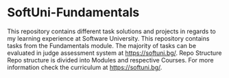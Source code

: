 # SoftUni-Fundamentals
This repository contains different task solutions and projects in regards to my learning experience at Software University. This repository contains tasks from the Fundamentals module. The majority of tasks can be evaluated in judge assessment system at https://softuni.bg/.  Repo Structure Repo structure is divided into Modules and respective Courses. For more information check the curriculum at https://softuni.bg/.
